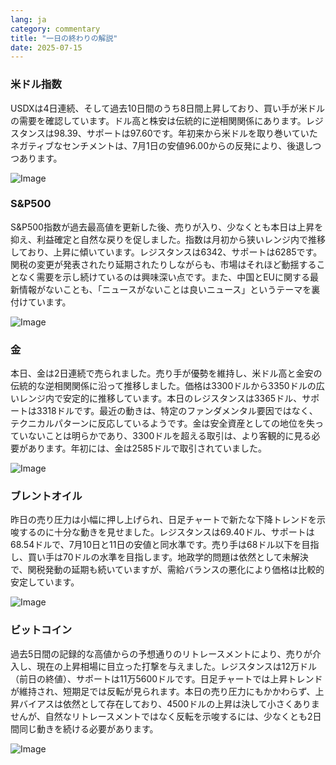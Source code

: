 ```yaml
---
lang: ja
category: commentary
title: "一日の終わりの解説"
date: 2025-07-15
---
```


### 米ドル指数

USDXは4日連続、そして過去10日間のうち8日間上昇しており、買い手が米ドルの需要を確認しています。ドル高と株安は伝統的に逆相関関係にあります。レジスタンスは98.39、サポートは97.60です。年初来から米ドルを取り巻いていたネガティブなセンチメントは、7月1日の安値96.00からの反発により、後退しつつあります。

![Image](https://markleighedu.github.io/img/Jul-2025/15-Jul-2025/usdindex.jpg)

### S&P500

S&P500指数が過去最高値を更新した後、売りが入り、少なくとも本日は上昇を抑え、利益確定と自然な戻りを促しました。指数は月初から狭いレンジ内で推移しており、上昇に傾いています。レジスタンスは6342、サポートは6285です。関税の変更が発表されたり延期されたりしながらも、市場はそれほど動揺することなく需要を示し続けているのは興味深い点です。また、中国とEUに関する最新情報がないことも、「ニュースがないことは良いニュース」というテーマを裏付けています。

![Image](https://markleighedu.github.io/img/Jul-2025/15-Jul-2025/sp500.jpg)

### 金

本日、金は2日連続で売られました。売り手が優勢を維持し、米ドル高と金安の伝統的な逆相関関係に沿って推移しました。価格は3300ドルから3350ドルの広いレンジ内で安定的に推移しています。本日のレジスタンスは3365ドル、サポートは3318ドルです。最近の動きは、特定のファンダメンタル要因ではなく、テクニカルパターンに反応しているようです。金は安全資産としての地位を失っていないことは明らかであり、3300ドルを超える取引は、より客観的に見る必要があります。年初には、金は2585ドルで取引されていました。

![Image](https://markleighedu.github.io/img/Jul-2025/15-Jul-2025/gold.jpg)

### ブレントオイル

昨日の売り圧力は小幅に押し上げられ、日足チャートで新たな下降トレンドを示唆するのに十分な動きを見せました。レジスタンスは69.40ドル、サポートは68.54ドルで、7月10日と11日の安値と同水準です。売り手は68ドル以下を目指し、買い手は70ドルの水準を目指します。地政学的問題は依然として未解決で、関税発動の延期も続いていますが、需給バランスの悪化により価格は比較的安定しています。

![Image](https://markleighedu.github.io/img/Jul-2025/15-Jul-2025/brentoil.jpg)

### ビットコイン

過去5日間の記録的な高値からの予想通りのリトレースメントにより、売りが介入し、現在の上昇相場に目立った打撃を与えました。レジスタンスは12万ドル（前日の終値）、サポートは11万5600ドルです。日足チャートでは上昇トレンドが維持され、短期足では反転が見られます。本日の売り圧力にもかかわらず、上昇バイアスは依然として存在しており、4500ドルの上昇は決して小さくありませんが、自然なリトレースメントではなく反転を示唆するには、少なくとも2日間同じ動きを続ける必要があります。

![Image](https://markleighedu.github.io/img/Jul-2025/15-Jul-2025/bitcoin.jpg)


